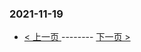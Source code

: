 ### 2021-11-19 
 

- [ < 上一页 ](https://github.com/able8/weibo-hot-record/blob/master/2021-11-18.md) -------- [ 下一页 > ](https://github.com/able8/weibo-hot-record/blob/master/2021-11-20.md)